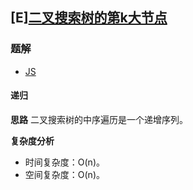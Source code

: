 ## [E][二叉搜索树的第k大节点](https://leetcode-cn.com/problems/er-cha-sou-suo-shu-de-di-kda-jie-dian-lcof/)

### 题解
+ [JS](../codes/js/problems/lcof/54.js)

#### 递归
**思路**
二叉搜索树的中序遍历是一个递增序列。

**复杂度分析**
+ 时间复杂度：O(n)。
+ 空间复杂度：O(n)。